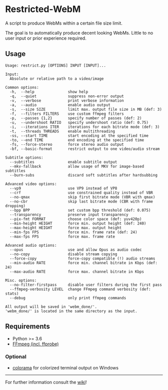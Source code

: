 # Restricted-WebM

A script to produce WebMs within a certain file size limit.

The goal is to automatically produce decent looking WebMs. Little to no user input or prior experience required.

## Usage

```
Usage: restrict.py [OPTIONS] INPUT [INPUT]...

Input:
  Absolute or relative path to a video/image

Common options:
  -h,  --help               show help
  -q,  --quiet              suppress non-error output
  -v,  --verbose            print verbose information
  -a,  --audio              enable audio output
  -s,  --size SIZE          limit max. output file size in MB (def: 3)
  -f,  --filters FILTERS    use custom ffmpeg filters
  -p,  --passes {1,2}       specify number of passes (def: 2)
  -u,  --undershoot RATIO   specify undershoot ratio (def: 0.75)
  -i,  --iterations ITER    iterations for each bitrate mode (def: 3)
  -t,  --threads THREADS    enable multithreading
  -ss, --start TIME         start encoding at the specified time
  -to, --end TIME           end encoding at the specified time
  -fs, --force-stereo       force stereo audio output
  -bf, --basic-format       restrict output to one video/audio stream

Subtitle options:
  --subtitles               enable subtitle output
  --mkv-fallback            allow usage of MKV for image-based subtitles
  --burn-subs               discard soft subtitles after hardsubbing

Advanced video options:
  --vp9                     use VP9 instead of VP8
  --crf                     use constrained quality instead of VBR
  --no-qmax                 skip first bitrate mode (VBR with qmax)
  --no-cbr                  skip last bitrate mode (CBR with frame dropping)
  --bpp BPP                 set custom bpp threshold (def: 0.075)
  --transparency            preserve input transparency
  --pix-fmt FORMAT          choose color space (def: yuv420p)
  --min-height HEIGHT       force min. output height (def: 240)
  --max-height HEIGHT       force max. output height
  --min-fps FPS             force min. frame rate (def: 24)
  --max-fps FPS             force max. frame rate

Advanced audio options:
  --opus                    use and allow Opus as audio codec
  --no-copy                 disable stream copying
  --force-copy              force-copy compatible (!) audio streams
  --min-audio RATE          force min. channel bitrate in Kbps (def: 24)
  --max-audio RATE          force max. channel bitrate in Kbps

Misc. options:
  --no-filter-firstpass     disable user filters during the first pass
  --ffmpeg-verbosity LEVEL  change FFmpeg command verbosity (def: stats)
  --debug                   only print ffmpeg commands

All output will be saved in 'webm_done/'.
'webm_done/' is located in the same directory as the input.
```

## Requirements

* Python >= 3.6
* [FFmpeg (incl. ffprobe)](https://www.ffmpeg.org/)

### Optional
* [colorama](https://github.com/tartley/colorama) for colorized terminal output on Windows

***

For further information consult the [wiki](https://github.com/HelpSeeker/Restricted-WebM/wiki)!
